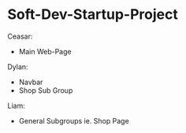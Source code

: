 # Soft-Dev-Startup-Project

Ceasar:
* Main Web-Page


Dylan:
* Navbar
* Shop Sub Group


Liam: 
* General Subgroups ie. Shop Page
